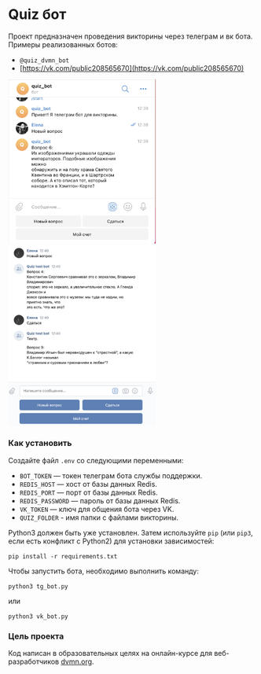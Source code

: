 # Quiz бот

Проект предназначен проведения викторины через телеграм и вк бота.
Примеры реализованных ботов:
- `@quiz_dvmn_bot`
- [https://vk.com/public208565670](https://vk.com/public208565670)

<img src="screenshots/1.png" alt="drawing" width="300"/>
<br>
<img src="screenshots/2.png" alt="drawing" width="300"/>

### Как установить

Создайте файл `.env` со следующими переменными:

- `BOT_TOKEN` — токен телеграм бота службы поддержки.
- `REDIS_HOST` — хост от базы данных Redis.
- `REDIS_PORT` — порт от базы данных Redis.
- `REDIS_PASSWORD` — пароль от базы данных Redis.
- `VK_TOKEN` — ключ для общения бота через VK.
- `QUIZ_FOLDER` - имя папки с файлами викторины.


Python3 должен быть уже установлен. 
Затем используйте `pip` (или `pip3`, если есть конфликт с Python2) для установки зависимостей:
```
pip install -r requirements.txt
```

Чтобы запустить бота, необходимо выполнить команду:
```
python3 tg_bot.py
```
или
```
python3 vk_bot.py
```

### Цель проекта

Код написан в образовательных целях на онлайн-курсе для веб-разработчиков [dvmn.org](https://dvmn.org/).